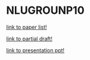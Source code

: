 # NLUGROUNP10
[link to paper list!](https://docs.google.com/document/d/1AmuBuxg5eKTCzKFTUnCf1y9VGMaLY_9QevPvpbP7SdA/edit?usp=sharing)

[link to partial draft!](https://docs.google.com/document/d/1DAixK_4SUlcSDsDsfxiouAypbJRunzfAYDOAKm1yFkQ/edit?usp=sharing)

[link to presentation ppt!](https://docs.google.com/presentation/d/1CBN0UC3g2QHN0AQKsHY6zfG-F9r1I19MtYhOvZcc-Cc/edit?usp=sharing)
